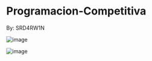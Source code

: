 # Programacion-Competitiva
By: SRD4RW1N

![image](https://user-images.githubusercontent.com/114320740/221880231-7acc9df6-ec20-43f3-a54c-5fab007c7e05.png)


![image](https://user-images.githubusercontent.com/114320740/221880650-3b22e8f7-d760-4451-ad54-ae93129ec873.png)
